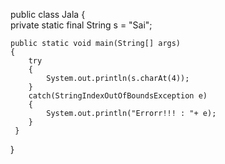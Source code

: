    
public class Jala 
{  
	private static final String s = "Sai";   
    
    public static void main(String[] args) 
    {  
        try 
        {  
            System.out.println(s.charAt(4)); 
        }
        catch(StringIndexOutOfBoundsException e)
        {  
            System.out.println("Errorr!!! : "+ e);
        }  
     }  
} 
